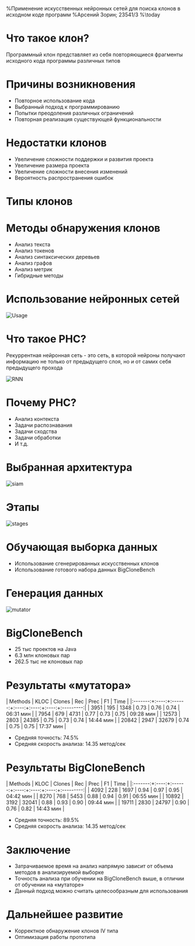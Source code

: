 %Применение искусственных нейронных сетей для поиска клонов в исходном коде программ
%Арсений Зорин; 23541/3
%\today

# Что такое клон?

Программный клон представляет из себя повторяющиеся фрагменты исходного кода программы различных типов

# Причины возникновения

- Повторное использование кода
- Выбранный подход к программированию
- Попытки преодоления различных ограничений
- Повторная реализация существующей функциональности

# Недостатки клонов

- Увеличение сложности поддержки и развития проекта 
- Увеличение размера проекта 
- Увеличение сложности внесения изменений
- Вероятность распространения ошибок

# Типы клонов

<!--
![clones](clones.png)
-->

# Методы обнаружения клонов

- Анализ текста
- Анализ токенов
- Анализ синтаксических деревьев
- Анализ графов
- Анализ метрик
- Гибридные методы

# Использование нейронных сетей

![Usage](merge)

# Что такое РНC?

Рекуррентная нейронная сеть - это сеть, в которой нейроны получают информацию не только от предыдущего слоя, но и от самих себя предыдущего прохода

![RNN](rnn)

# Почему РНС?

- Анализ контекста
- Задачи распознавания
- Задачи сходства
- Задачи обработки
- И т.д.

# Выбранная архитектура

![siam](siam)

# Этапы

![stages](struct)

# Обучающая выборка данных

- Использование сгенерированных искусственных клонов
- Использование готового набора данных BigCloneBench

# Генерация данных

![mutator](mut_stages)

# BigCloneBench

- 25 тыс проектов на Java
- 6.3 млн клоновых пар
- 262.5 тыс не клоновых пар

# Результаты «мутатора» 

| Methods | KLOC | Clones |  Rec | Prec |  F1  |    Time   |
|:-------:+:----:+:------:+:----:+:----:+:----:+:---------:|
|   3951  |  195 |  1348  | 0.73 | 0.76 | 0.74 | 06:31 мин |
|   7954  |  679 |  4731  | 0.77 | 0.73 | 0.75 | 09:28 мин |
|  12573  | 2803 |  24385 | 0.75 | 0.73 | 0.74 | 14:44 мин |
|  20842  | 2947 |  32679 | 0.74 | 0.75 | 0.75 | 17:37 мин |

- Средняя точность: 74.5%
- Средняя скорость анализа: 14.35 метод/сек

# Результаты BigCloneBench

| Methods | KLOC | Clones |  Rec | Prec |  F1  |    Time   |
|:-------:+:----:+:------:+:----:+:----:+:----:+:---------:|
|   4092  |  228 |  1697  | 0.94 | 0.97 | 0.95 | 04:42 мин |
|   8270  |  768 |  5453  | 0.88 | 0.94 | 0.91 | 06:55 мин |
|  10892  | 3192 |  32041 | 0.88 | 0.93 | 0.90 | 09:44 мин |
|  19711  | 2830 |  24797 | 0.90 | 0.76 | 0.82 | 14:43 мин |

- Средняя точность: 89.5%
- Средняя скорость анализа: 14.35 метод/сек

# Заключение

- Затрачиваемое время на анализ напрямую зависит от объема методов в анализируемой выборке
- Точность анализа при обучении на BigCloneBench выше, в отличии от обучении на «мутаторе»
- Данный подход можно считать целесообразным для использования

# Дальнейшее развитие

- Корректное обнаружение клонов IV типа
- Оптимизация работы прототипа
